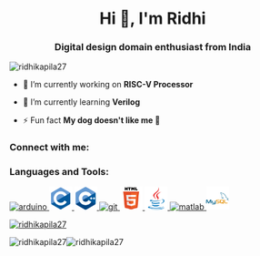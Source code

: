 <h1 align="center">Hi 👋, I'm Ridhi</h1>
<h3 align="center">Digital design domain enthusiast from India</h3>

<p align="left"> <img src="https://komarev.com/ghpvc/?username=ridhikapila27&label=Profile%20views&color=0e75b6&style=flat" alt="ridhikapila27" /> </p>


- 🔭 I’m currently working on **RISC-V Processor**

- 🌱 I’m currently learning **Verilog**

- ⚡ Fun fact **My dog doesn't like me 🙂**

<h3 align="left">Connect with me:</h3>
<p align="left">
</p>

<h3 align="left">Languages and Tools:</h3>
<p align="left"> <a href="https://www.arduino.cc/" target="_blank" rel="noreferrer"> <img src="https://cdn.worldvectorlogo.com/logos/arduino-1.svg" alt="arduino" width="40" height="40"/> </a> <a href="https://www.cprogramming.com/" target="_blank" rel="noreferrer"> <img src="https://raw.githubusercontent.com/devicons/devicon/master/icons/c/c-original.svg" alt="c" width="40" height="40"/> </a> <a href="https://www.w3schools.com/cpp/" target="_blank" rel="noreferrer"> <img src="https://raw.githubusercontent.com/devicons/devicon/master/icons/cplusplus/cplusplus-original.svg" alt="cplusplus" width="40" height="40"/> </a> <a href="https://git-scm.com/" target="_blank" rel="noreferrer"> <img src="https://www.vectorlogo.zone/logos/git-scm/git-scm-icon.svg" alt="git" width="40" height="40"/> </a> <a href="https://www.w3.org/html/" target="_blank" rel="noreferrer"> <img src="https://raw.githubusercontent.com/devicons/devicon/master/icons/html5/html5-original-wordmark.svg" alt="html5" width="40" height="40"/> </a> <a href="https://www.java.com" target="_blank" rel="noreferrer"> <img src="https://raw.githubusercontent.com/devicons/devicon/master/icons/java/java-original.svg" alt="java" width="40" height="40"/> </a> <a href="https://www.mathworks.com/" target="_blank" rel="noreferrer"> <img src="https://upload.wikimedia.org/wikipedia/commons/2/21/Matlab_Logo.png" alt="matlab" width="40" height="40"/> </a> <a href="https://www.mysql.com/" target="_blank" rel="noreferrer"> <img src="https://raw.githubusercontent.com/devicons/devicon/master/icons/mysql/mysql-original-wordmark.svg" alt="mysql" width="40" height="40"/> </a> </p>

<p align="left"> <a href="https://github.com/ryo-ma/github-profile-trophy"><img src="https://github-profile-trophy.vercel.app/?username=ridhikapila27" alt="ridhikapila27" /></a> </p>


<p><img align="left" src="https://github-readme-stats.vercel.app/api/top-langs?username=ridhikapila27&show_icons=true&locale=en&layout=compact" alt="ridhikapila27" /></p>

<p>&nbsp;<img align="left" src="https://github-readme-stats.vercel.app/api?username=ridhikapila27&show_icons=true&locale=en" alt="ridhikapila27" /></p>
